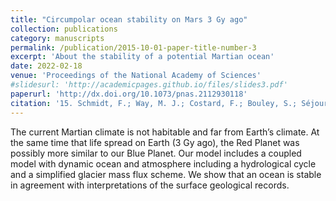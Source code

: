 ```yaml
---
title: "Circumpolar ocean stability on Mars 3 Gy ago"
collection: publications
category: manuscripts
permalink: /publication/2015-10-01-paper-title-number-3
excerpt: 'About the stability of a potential Martian ocean'
date: 2022-02-18
venue: 'Proceedings of the National Academy of Sciences'
#slidesurl: 'http://academicpages.github.io/files/slides3.pdf'
paperurl: 'http://dx.doi.org/10.1073/pnas.2112930118'
citation: '15. Schmidt, F.; Way, M. J.; Costard, F.; Bouley, S.; Séjourné, A. & Aleinov, I. Circumpolar ocean stability on Mars 3 Gy ago, Proceedings of the National Academy of Sciences, 2022, 119, e2112930118,'
---
```


The current Martian climate is not habitable and far from Earth’s climate. At the same time that life spread on Earth (3 Gy ago), the Red Planet was possibly more similar to our Blue Planet. Our model includes a coupled model with dynamic ocean and atmosphere including a hydrological cycle and a simplified glacier mass flux scheme. We show that an ocean is stable in agreement with interpretations of the surface geological records.
